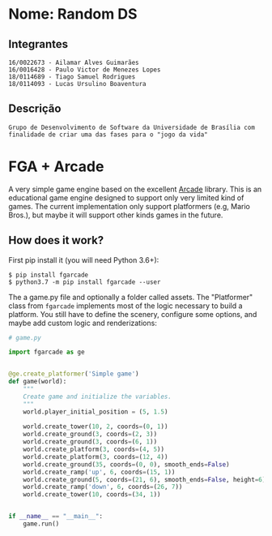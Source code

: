 # Nome: Random DS

## Integrantes
	16/0022673 - Ailamar Alves Guimarães
	16/0016428 - Paulo Victor de Menezes Lopes
	18/0114689 - Tiago Samuel Rodrigues
	18/0114093 - Lucas Ursulino Boaventura

## Descrição
	Grupo de Desenvolvimento de Software da Universidade de Brasília com finalidade de criar uma das fases para o "jogo da vida"
    
FGA + Arcade
============

A very simple game engine based on the excellent
[Arcade](https://github.com/pvcraven/arcade/) library. This is an educational
game engine designed to support only very limited kind of games. The current
implementation only support platformers (e.g, Mario Bros.), but maybe it will
support other kinds games in the future.


## How does it work?

First pip install it (you will need Python 3.6+):

```shell
$ pip install fgarcade
$ python3.7 -m pip install fgarcade --user
```

The a game.py file and optionally a folder called assets. The "Platformer" class
from ``fgarcade`` implements most of the logic necessary to build a platform.
You still have to define the scenery, configure some options, and maybe add custom
logic and renderizations:

```python
# game.py

import fgarcade as ge


@ge.create_platformer('Simple game')
def game(world):
    """
    Create game and initialize the variables.
    """
    world.player_initial_position = (5, 1.5)
    
    world.create_tower(10, 2, coords=(0, 1))
    world.create_ground(3, coords=(2, 3))
    world.create_ground(3, coords=(6, 1))
    world.create_platform(3, coords=(4, 5))
    world.create_platform(3, coords=(12, 4))
    world.create_ground(35, coords=(0, 0), smooth_ends=False)
    world.create_ramp('up', 6, coords=(15, 1))
    world.create_ground(5, coords=(21, 6), smooth_ends=False, height=6)
    world.create_ramp('down', 6, coords=(26, 7))
    world.create_tower(10, coords=(34, 1))


if __name__ == "__main__":
    game.run()
```
